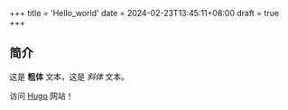 +++
title = 'Hello_world'
date = 2024-02-23T13:45:11+08:00
draft = true
+++

## 简介

这是 **粗体** 文本，这是 *斜体* 文本。

访问 [Hugo](https://gohugo.io) 网站！
